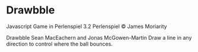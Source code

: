 # Drawbble
Javascript Game in Perlenspiel 3.2
Perlenspiel © James Moriarity

Drawbble
    Sean MacEachern and Jonas McGowen-Martin
Draw a line in any direction to control where the ball bounces.
